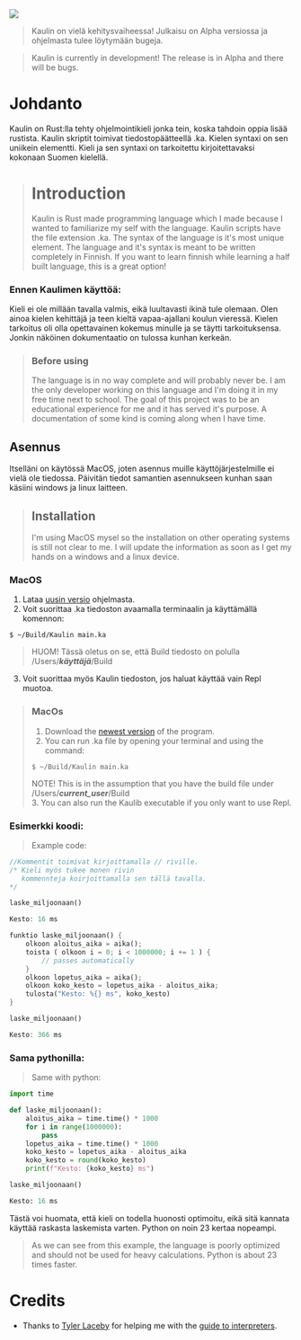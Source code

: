 <img src="https://github.com/ViljamiRii/Kaulin/assets/125034560/f485cd23-ce19-4442-893e-d5fcf252f5f0"/>

> Kaulin on vielä kehitysvaiheessa! Julkaisu on Alpha versiossa ja ohjelmasta tulee löytymään bugeja.

> Kaulin is currently in development! The release is in Alpha and there will be bugs.

# Johdanto
Kaulin on Rust:lla tehty ohjelmointikieli jonka tein, koska tahdoin oppia lisää rustista. Kaulin skriptit toimivat tiedostopäätteellä .ka. Kielen syntaxi on sen uniikein elementti. 
Kieli ja sen syntaxi on tarkoitettu kirjoitettavaksi kokonaan Suomen kielellä. 
> # Introduction
> Kaulin is Rust made programming language which I made because I wanted to familiarize my self with the language. Kaulin scripts have the file extension .ka. The syntax of the language is it's most unique element.
> The language and it's syntax is meant to be written completely in Finnish. If you want to learn finnish while learning a half built language, this is a great option!

### Ennen Kaulimen käyttöä:
Kieli ei ole millään tavalla valmis, eikä luultavasti ikinä tule olemaan. Olen ainoa kielen kehittäjä ja teen kieltä vapaa-ajallani koulun vieressä. Kielen tarkoitus oli olla opettavainen kokemus minulle ja se täytti tarkoituksensa.
Jonkin näköinen dokumentaatio on tulossa kunhan kerkeän.
> ### Before using
> The language is in no way complete and will probably never be. I am the only developer working on this language and I'm doing it in my free time next to school. The goal of this project was to be an educational experience for me and it has served it's purpose.
> A documentation of some kind is coming along when I have time.

## Asennus
Itselläni on käytössä MacOS, joten asennus muille käyttöjärjestelmille ei vielä ole tiedossa. Päivitän tiedot samantien asennukseen kunhan saan käsiini windows ja linux laitteen.
> ## Installation
> I'm using MacOS mysel so the installation on other operating systems is still not clear to me. I will update the information as soon as I get my hands on a windows and a linux device.

### MacOS
1. Lataa [uusin versio](https://github.com/ViljamiRii/Kaulin/releases/tag/Kaulin) ohjelmasta.
2. Voit suorittaa .ka tiedoston avaamalla terminaalin ja käyttämällä komennon:
```
$ ~/Build/Kaulin main.ka
```
>HUOM! Tässä oletus on se, että Build tiedosto on polulla /Users/***käyttäjä***/Build
3. Voit suorittaa myös Kaulin tiedoston, jos haluat käyttää vain Repl muotoa.

>### MacOs
>1. Download the [newest version](https://github.com/ViljamiRii/Kaulin/releases/tag/Kaulin) of the program.
>2. You can run .ka file by opening your terminal and using the command:
>```
>$ ~/Build/Kaulin main.ka
>```
>NOTE! This is in the assumption that you have the build file under /Users/***current_user***/Build                                                              
>3. You can also run the Kaulib executable if you only want to use Repl.

### Esimerkki koodi:
>Example code:
```rust
//Kommentit toimivat kirjoittamalla // riville.
/* Kieli myös tukee monen rivin
   kommennteja koirjoittamalla sen tällä tavalla.
*/

laske_miljoonaan()

Kesto: 16 ms

funktio laske_miljoonaan() {
    olkoon aloitus_aika = aika();
    toista ( olkoon i = 0; i < 1000000; i += 1 ) {
        // passes automatically
    }
    olkoon lopetus_aika = aika();
    olkoon koko_kesto = lopetus_aika - aloitus_aika;
    tulosta("Kesto: %{} ms", koko_kesto)
}

laske_miljoonaan()

Kesto: 366 ms
```
### Sama pythonilla:
>Same with python:
```py
import time

def laske_miljoonaan():
    aloitus_aika = time.time() * 1000 
    for i in range(1000000):
        pass 
    lopetus_aika = time.time() * 1000 
    koko_kesto = lopetus_aika - aloitus_aika
    koko_kesto = round(koko_kesto)
    print(f"Kesto: {koko_kesto} ms")

laske_miljoonaan()

Kesto: 16 ms
```
Tästä voi huomata, että kieli on todella huonosti optimoitu, eikä sitä kannata käyttää raskasta laskemista varten. Python on noin 23 kertaa nopeampi.
> As we can see from this example, the language is poorly optimized and should not be used for heavy calculations. Python is about 23 times faster.

# Credits
- Thanks to [Tyler Laceby](https://github.com/tlaceby) for helping me with the [guide to interpreters](https://github.com/tlaceby/guide-to-interpreters-series).
